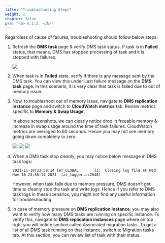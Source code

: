 ```yaml
---
title: "Troubleshooting Steps"
weight: 2
chapter: false
pre: "<b> 6.1.2. </b>"
---
```


Regardless of cause of failures, troubleshooting should follow below steps:

1. Refresh the **DMS task** page & verify DMS task status. If task is in **Failed** status, that means, DMS has stopped processing of task and it is stopped with failures.

    ![](/images/6/1/2/0000.png?width=80pc)

2. When task is in **Failed** state, verify if there is any message sent by the DMS task. You can view this under Last failure message on the **DMS task** page. In this scenario, it is very clear that task is failed due to out of memory issue.

3. Now, to troubleshoot out of memory issue, navigate to **DMS replication instance** page and switch to **CloudWatch metrics** tab. Review metrics specific to **Memory & Swap Usage**.

    In above screenshots, we can clearly notice drop in freeable memory & increase in swap usage around the time of task failures. CloudWatch metrics are averaged to 60 seconds. Hence you may not see memory going down completely to zero.

    ![](/images/6/1/2/0001.png?width=80pc)
    ![](/images/6/1/2/0002.png?width=80pc)
    ![](/images/6/1/2/0003.png?width=80pc)

4. When a DMS task stop cleanly, you may notice below message in DMS task logs:

    ```
    2021-11-10T23:58:14 [AT_GLOBAL       ]I:  Closing log file at Wed Nov 10 23:58:14 2021  (at_logger.c:2548)
    ```

    However, when task fails due to memory pressure, DMS doesn’t get time to cleanly stop the task and write logs. Hence if you refer to DMS task logs in these scenarios, you might not find any useful information for troubleshooting.

5. In case of memory pressure on **DMS replication instance**, you may also want to verify how many DMS tasks are running on specific instance. To verify this, navigate to **DMS replication instances** page where on top right you will notice section called Associated migration tasks. To get a list of all DMS task running on that instance, switch to Migration tasks tab. At this section, you can review list of task with their status.
